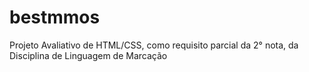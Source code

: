 # bestmmos
Projeto Avaliativo de HTML/CSS, como requisito parcial da 2° nota, da Disciplina de Linguagem de Marcação
